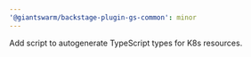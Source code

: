 ```yaml
---
'@giantswarm/backstage-plugin-gs-common': minor
---
```


Add script to autogenerate TypeScript types for K8s resources.
